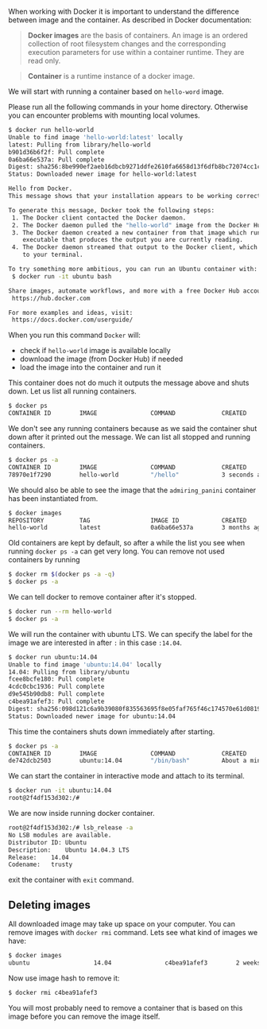 When working with Docker it is important to understand the difference
between image and the container. As described in Docker documentation:

> **Docker images** are the basis of containers. An image is an ordered
> collection of root filesystem changes and the corresponding execution
> parameters for use within a container runtime. They are read only.


> **Container** is a runtime instance of a docker image.

We will start with running a container based on `hello-word` image.

Please run all the following commands in your home directory. Otherwise you
can encounter problems with mounting local volumes.

```sh
$ docker run hello-world
Unable to find image 'hello-world:latest' locally
latest: Pulling from library/hello-world
b901d36b6f2f: Pull complete
0a6ba66e537a: Pull complete
Digest: sha256:8be990ef2aeb16dbcb9271ddfe2610fa6658d13f6dfb8bc72074cc1ca36966a7
Status: Downloaded newer image for hello-world:latest

Hello from Docker.
This message shows that your installation appears to be working correctly.

To generate this message, Docker took the following steps:
 1. The Docker client contacted the Docker daemon.
 2. The Docker daemon pulled the "hello-world" image from the Docker Hub.
 3. The Docker daemon created a new container from that image which runs the
    executable that produces the output you are currently reading.
 4. The Docker daemon streamed that output to the Docker client, which sent it
    to your terminal.

To try something more ambitious, you can run an Ubuntu container with:
 $ docker run -it ubuntu bash

Share images, automate workflows, and more with a free Docker Hub account:
 https://hub.docker.com

For more examples and ideas, visit:
 https://docs.docker.com/userguide/
```
When you run this command `Docker` will:
* check if `hello-world` image is available locally
* download the image (from Docker Hub) if needed
* load the image into the container and run it

This container does not do much it outputs the message above and shuts down.
Let us list all running containers.
```sh
$ docker ps
CONTAINER ID        IMAGE               COMMAND             CREATED             STATUS              PORTS               NAMES
```
We don't see any running containers because as we said the container shut down
after it printed out the message. We can list all stopped and running containers.
```sh
$ docker ps -a
CONTAINER ID        IMAGE               COMMAND             CREATED             STATUS                     PORTS               NAMES
78970e1f7290        hello-world         "/hello"            3 seconds ago       Exited (0) 2 seconds ago                       admiring_panini
```
We should also be able to see the image that the `admiring_panini` container
has been instantiated from.
```sh
$ docker images
REPOSITORY          TAG                 IMAGE ID            CREATED             VIRTUAL SIZE
hello-world         latest              0a6ba66e537a        3 months ago        960 B
```
Old containers are kept by default, so after a while the list you see when
running `docker ps -a` can get very long. You can remove not used containers
by running
```sh
$ docker rm $(docker ps -a -q)
$ docker ps -a
```
We can tell docker to remove container after it's stopped.
```sh
$ docker run --rm hello-world
$ docker ps -a
```

We will run the container with ubuntu LTS. We can specify the label for the
image we are interested in after `:` in this case `:14.04`.
```sh
$ docker run ubuntu:14.04
Unable to find image 'ubuntu:14.04' locally
14.04: Pulling from library/ubuntu
fcee8bcfe180: Pull complete
4cdc0cbc1936: Pull complete
d9e545b90db8: Pull complete
c4bea91afef3: Pull complete
Digest: sha256:098d121c6a9b39080f835563695f8e05faf765f46c174570e61d08197e82b820
Status: Downloaded newer image for ubuntu:14.04
```
This time the containers shuts down immediately after starting.
```sh
$ docker ps -a
CONTAINER ID        IMAGE               COMMAND             CREATED              STATUS                          PORTS               NAMES
de742dcb2503        ubuntu:14.04        "/bin/bash"         About a minute ago   Exited (0) About a minute ago                       fervent_saha
```
We can start the container in interactive mode and attach to its terminal.
```sh
$ docker run -it ubuntu:14.04
root@2f4df153d302:/#
```
We are now inside running docker container.
```sh
root@2f4df153d302:/# lsb_release -a
No LSB modules are available.
Distributor ID:	Ubuntu
Description:	Ubuntu 14.04.3 LTS
Release:	14.04
Codename:	trusty
```
exit the container with `exit` command.

## Deleting images
All downloaded image may take up space on your computer.
You can remove images with `docker rmi` command. Lets see
what kind of images we have:
```sh
$ docker images
ubuntu                  14.04               c4bea91afef3        2 weeks ago         187.9 MB
```
Now use image hash to remove it:
```sh
$ docker rmi c4bea91afef3
```
You will most probably need to remove a container that is based on this image
before you can remove the image itself.
